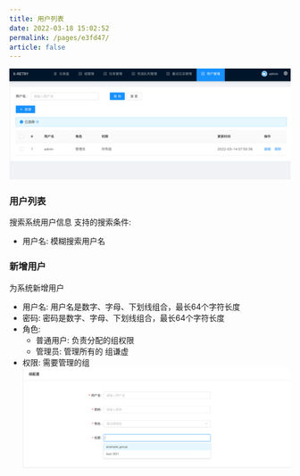 ```yaml
---
title: 用户列表
date: 2022-03-18 15:02:52
permalink: /pages/e3fd47/
article: false
---
```

![user_add.png](../../.vuepress/public/img/user_list.png)
### 用户列表
搜索系统用户信息
支持的搜索条件:
- 用户名: 模糊搜索用户名

### 新增用户
为系统新增用户
- 用户名: 用户名是数字、字母、下划线组合，最长64个字符长度
- 密码: 密码是数字、字母、下划线组合，最长64个字符长度
- 角色:
    - 普通用户: 负责分配的组权限
    - 管理员: 管理所有的 组谦虚
- 权限: 需要管理的组
  ![user_add.png](../../.vuepress/public/img/user_add.png)

